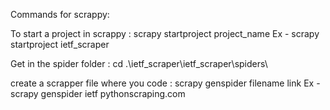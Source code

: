 Commands for scrappy:

To start a project in scrappy : scrapy startproject project_name
Ex - scrapy startproject ietf_scraper

Get in the spider folder : cd .\ietf_scraper\ietf_scraper\spiders\

create a scrapper file where you code : scrapy genspider filename link
Ex - scrapy genspider ietf pythonscraping.com